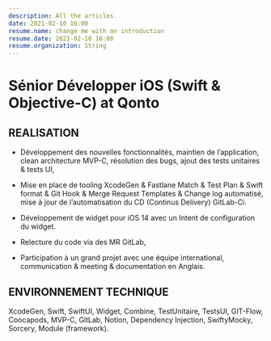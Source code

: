 ```yaml
---
description: All the articles.
date: 2021-02-10 16:00
resume.name: change me with an introduction
resume.date: 2021-02-10 16:00
resume.organization: String
---
```


#  Sénior Développer iOS (Swift & Objective-C) at Qonto

## REALISATION

* Développement des nouvelles fonctionnalités, maintien de l’application, clean architecture MVP-C, résolution des bugs, ajout des tests unitaires & tests UI, 

* Mise en place de tooling XcodeGen & Fastlane Match & Test Plan & Swift format & Git Hook & Merge Request Templates & Change log automatisé, mise à jour de l’automatisation du CD (Continus Delivery) GitLab-Ci.

* Développement de widget pour iOS 14 avec un Intent de configuration du widget.

* Relecture du code via des MR GitLab, 

* Participation à un grand projet avec une équipe international, communication & meeting & documentation en Anglais.

## ENVIRONNEMENT TECHNIQUE

XcodeGen, Swift, SwiftUI, Widget, Combine, TestUnitaire, TestsUI, GIT-Flow, Coocapods, MVP-C, GitLab, Notion, Dependency Injection, SwiftyMocky, Sorcery, Module (framework).

